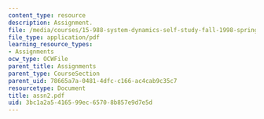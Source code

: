 ```yaml
---
content_type: resource
description: Assignment.
file: /media/courses/15-988-system-dynamics-self-study-fall-1998-spring-1999/3bc1a2a5416599ec65708b857e9d7e5d_assn2.pdf
file_type: application/pdf
learning_resource_types:
- Assignments
ocw_type: OCWFile
parent_title: Assignments
parent_type: CourseSection
parent_uid: 78665a7a-0481-4dfc-c166-ac4cab9c35c7
resourcetype: Document
title: assn2.pdf
uid: 3bc1a2a5-4165-99ec-6570-8b857e9d7e5d
---
```

